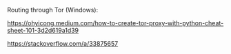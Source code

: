 Routing through Tor (Windows):

https://ohyicong.medium.com/how-to-create-tor-proxy-with-python-cheat-sheet-101-3d2d619a1d39

https://stackoverflow.com/a/33875657